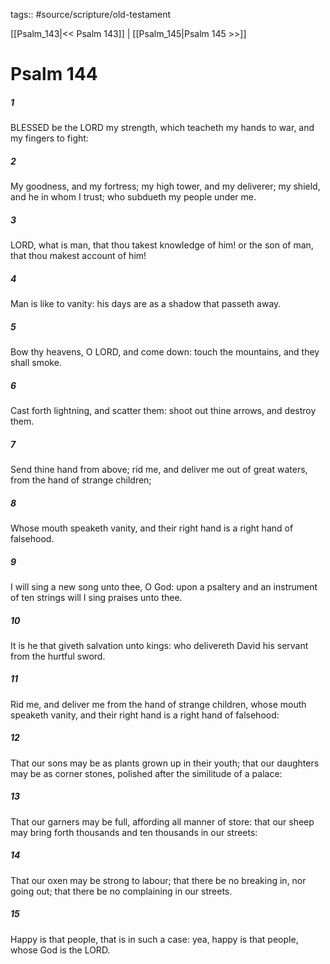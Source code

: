 tags:: #source/scripture/old-testament

[[Psalm_143|<< Psalm 143]] | [[Psalm_145|Psalm 145 >>]]

# Psalm 144

##### 1

BLESSED be the LORD my strength, which teacheth my hands to war, and my fingers to fight:

##### 2

My goodness, and my fortress; my high tower, and my deliverer; my shield, and he in whom I trust; who subdueth my people under me.

##### 3

LORD, what is man, that thou takest knowledge of him! or the son of man, that thou makest account of him!

##### 4

Man is like to vanity: his days are as a shadow that passeth away.

##### 5

Bow thy heavens, O LORD, and come down: touch the mountains, and they shall smoke.

##### 6

Cast forth lightning, and scatter them: shoot out thine arrows, and destroy them.

##### 7

Send thine hand from above; rid me, and deliver me out of great waters, from the hand of strange children;

##### 8

Whose mouth speaketh vanity, and their right hand is a right hand of falsehood.

##### 9

I will sing a new song unto thee, O God: upon a psaltery and an instrument of ten strings will I sing praises unto thee.

##### 10

It is he that giveth salvation unto kings: who delivereth David his servant from the hurtful sword.

##### 11

Rid me, and deliver me from the hand of strange children, whose mouth speaketh vanity, and their right hand is a right hand of falsehood:

##### 12

That our sons may be as plants grown up in their youth; that our daughters may be as corner stones, polished after the similitude of a palace:

##### 13

That our garners may be full, affording all manner of store: that our sheep may bring forth thousands and ten thousands in our streets:

##### 14

That our oxen may be strong to labour; that there be no breaking in, nor going out; that there be no complaining in our streets.

##### 15

Happy is that people, that is in such a case: yea, happy is that people, whose God is the LORD.
